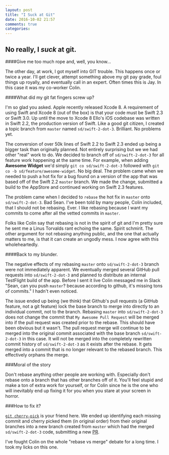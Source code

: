 ```yaml
---
layout: post
title: "I Suck at Git"
date: 2016-10-02 21:57
comments: true
categories:
---
```


## No really, I **_suck_** at git.

####Give me too much rope and, well, you know...

The other day, at work, I got myself into GIT trouble. This happens once or twice a year. I'll get clever, attempt something above my git pay grade, foul things up royally, and eventually call in an expert. Often times this is Jay. In this case it was my co-worker Colin.

####What did my git fat fingers screw up?

I'm so glad you asked. Apple recently released Xcode 8. A requirement of using Swift and Xcode 8 (out of the box) is that your code must be Swift 2.3 or Swift 3.0. Up until the move to Xcode 8 Ello's iOS codebase was written in Swift 2.2, the production version of Swift. Like a good git citizen, I created a topic branch from `master` named `sd/swift-2-dot-3`. Brilliant. No problems yet.

The conversion of over 50k lines of Swift 2.2 to Swift 2.3 ended up being a bigger task than originally planned. Not entirely surprising but we we had other "real" work to do. We decided to branch off of `sd/swift-2-dot-3` for all feature work happening at the same time. For example, when adding **Awesome Widget** we'd simply `git co sd/swift-2-dot-3` followed with `git co -b sd/feature/awesome-widget`. No big deal. The problem came when we needed to push a hot fix for a bug found on a version of the app that was based off of the Swift 2.2 `master` branch. We made the change, submitted a build to the AppStore and continued working on Swift 2.3 features.

The problem came when I decided to `rebase` the hot fix in `master` onto `sd/swift-2-dot-3`. Bad Sean. I've been told by many people, Colin included, that I should not be rebasing. Ever. I like rebasing because I want my commits to come after all the vetted commits in `master`.

Folks like Colin say that rebasing is not in the spirit of git and I'm pretty sure he sent me a Linus Torvalds rant echoing the same. Spirit schmirit. The other argument for not rebasing anything public, and the one that actually matters to me, is that it can create an ungodly mess. I now agree with this wholeheartedly.

####Back to my blunder.

The negative effects of my rebasing `master` onto `sd/swift-2-dot-3` branch were not immediately apparent. We eventually merged several GitHub pull requests into `sd/swift-2-dot-3` and planned to distribute an internal TestFlight build of the app. Before I sent it live Colin messaged me in Slack "Sean, can you push `master`? because according to github, it's missing tons of commits." I hadn't even noticed.

The issue ended up being (we think) that Github's pull requests (a GitHub feature, not a git feature) lock the base branch to merge into directly to an individual commit, not to the branch. Rebasing `master` into `sd/swift-2-dot-3` does not change the commit that `My Awesome Pull Request` will be merged into if the pull request was created prior to the rebase. This should have been obvious but it wasn't. The pull request merge will continue to be merged into the original commit associated with the base branch `sd/swift-2-dot-3` in this case. It will not be merged into the completely rewritten commit history of `sd/swift-2-dot-3` as it exists after the rebase. It gets merged into a commit that is no longer relevant to the rebased branch. This effectively orphans the merge.

###Moral of the story

Don't rebase anything other people are working with. Especially don't rebase onto a branch that has other branches off of it. You'll feel stupid and make a ton of extra work for yourself, or for Colin since he is the one who will inevitably end up fixing it for you when you stare at your screen in horror.

###How to fix it?

[`git cherry-pick`](https://git-scm.com/docs/git-cherry-pick) is your friend here. We ended up identifying each missing commit and cherry picked them (in original order) from their original branches into a new branch created from `master` which had the merged `sd/swift-2-dot-3` code, submitting a new [PR](https://github.com/ello/ello-ios/pull/156).

I've fought Colin on the whole "rebase vs merge" debate for a long time. I took my licks on this one.